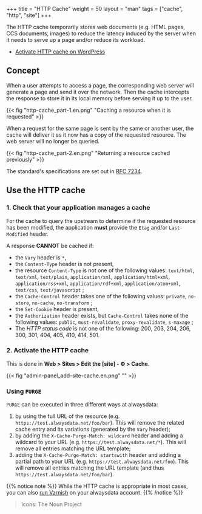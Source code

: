 +++
title = "HTTP Cache"
weight = 50
layout = "man"
tags = ["cache", "http", "site"]
+++

The HTTP cache temporarily stores web documents (e.g. HTML pages, CCS documents, images) to reduce the latency induced by the server when it needs to serve up a page and/or reduce its workload.

- [Activate HTTP cache on WordPress](sites/activate-http-cache-on-wordpress)

## Concept

When a user attempts to access a page, the corresponding web server will generate a page and send it over the network. Then the cache intercepts the response to store it in its local memory before serving it up to the user.

{{< fig "http-cache_part-1.en.png" "Caching a resource when it is requested" >}}

When a request for the same page is sent by the same or another user, the cache will deliver it as it now has a copy of the requested resource. The web server will no longer be queried.

{{< fig "http-cache_part-2.en.png" "Returning a resource cached previously" >}}

The standard's specifications are set out in [RFC 7234](https://tools.ietf.org/html/rfc7234).

## Use the HTTP cache

### 1. Check that your application manages a cache

For the cache to query the upstream to determine if the requested resource has been modified, the application **must** provide the `Etag` and/or `Last-Modified` header.

A response **CANNOT** be cached if:
- the `Vary` header is `*`,
- the `Content-Type` header is not present,
- the resource `Content-Type` is not one of the following values:  `text/html`, `text/xml`, `text/plain`, `application/xml`, `application/html+xml`, `application/rss+xml`, `application/rdf+xml`, `application/atom+xml`, `text/css`, `text/javascript` ;
- the `Cache-Control` header takes one of the following values: `private`, `no-store`, `no-cache`, `no-transform` ;
- the `Set-Cookie` header is present,
- the `Authorization` header exists, but `Cache-Control` takes none of the following values: `public`, `must-revalidate`, `proxy-revalidate`, `s-maxage` ;
- The *HTTP status code* is not one of the following: 200, 203, 204, 206, 300, 301, 404, 405, 410, 414, 501.

### 2. Activate the HTTP cache

This is done in **Web > Sites > Edit the [site] - ⚙️ > Cache**.

{{< fig "admin-panel_add-site-cache.en.png" "" >}}

### Using `PURGE`

`PURGE` can be executed in three different ways at alwaysdata:

1. by using the full URL of the resource (e.g. `https://test.alwaysdata.net/foo/bar`). This will remove the related cache entry and its variations (generated by the `Vary` header);
2. by adding the `X-Cache-Purge-Match: wildcard` header and adding a wildcard to your URL (e.g. `https://test.alwaysdata.net/*`). This will remove all entries matching the URL template;
3. adding the `X-Cache-Purge-Match: startswith` header and adding a partial path to your URL (e.g. `https://test.alwaysdata.net/foo`). This will remove all entries matching the URL template (and thus `https://test.alwaysdata.net/foo/bar`).

{{% notice note %}}
While the HTTP cache is appropriate in most cases, you can also [run Varnish](sites/user-program) on your alwaysdata account.
{{% /notice %}}

> Icons: The Noun Project
